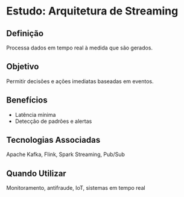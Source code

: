 # Estudo: Arquitetura de Streaming

## Definição
Processa dados em tempo real à medida que são gerados.

## Objetivo
Permitir decisões e ações imediatas baseadas em eventos.

## Benefícios
- Latência mínima
- Detecção de padrões e alertas

## Tecnologias Associadas
Apache Kafka, Flink, Spark Streaming, Pub/Sub

## Quando Utilizar
Monitoramento, antifraude, IoT, sistemas em tempo real

